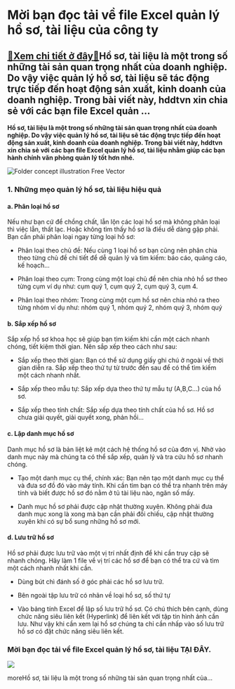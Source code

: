 Mời bạn đọc tải về file Excel quản lý hồ sơ, tài liệu của công ty
=================================================================

[:gift:Xem chi tiết ở đây:gift:](https://hddtvn.com/moi-ban-doc-tai-ve-file-excel-quan-ly-ho-so-tai-lieu-cua-cong-ty/)Hồ sơ, tài liệu là một trong số những tài sản quan trọng nhất của doanh nghiệp. Do vậy việc quản lý hồ sơ, tài liệu sẽ tác động trực tiếp đến hoạt động sản xuất, kinh doanh của doanh nghiệp. Trong bài viết này, hddtvn xin chia sẻ với các bạn file Excel quản …
-------------------------------------------------------------------------------------------------------------------------------------------------------------------------------------------------------------------------------------------------------------------

**Hồ sơ, tài liệu là một trong số những tài sản quan trọng nhất của doanh nghiệp. Do vậy việc quản lý hồ sơ, tài liệu sẽ tác động trực tiếp đến hoạt động sản xuất, kinh doanh của doanh nghiệp. Trong bài viết này, hddtvn xin chia sẻ với các bạn file Excel quản lý hồ sơ, tài liệu nhằm giúp các bạn hành chính văn phòng quản lý tốt hơn nhé.**


![Folder concept illustration Free Vector](https://hddtvn.com/wp-content/uploads/2021/01/folder-concept-illustration_114360-4114.jpg)


### 1. Những mẹo quản lý hồ sơ, tài liệu hiệu quả


#### a. Phân loại hồ sơ


Nếu như bạn cứ để chồng chất, lẫn lộn các loại hồ sơ mà không phân loại thì việc lẫn, thất lạc. Hoặc không tìm thấy hồ sơ là điều dễ dàng gặp phải. Bạn cần phải phân loại ngay từng loại hồ sơ:




* Phân loại theo chủ đề: Nếu cùng 1 loại hồ sơ bạn cũng nên phân chia theo từng chủ đề chi tiết để dễ quản lý và tìm kiếm: báo cáo, quảng cáo, kế hoạch…

* Phân loại theo cụm: Trong cùng một loại chủ đề nên chia nhỏ hồ sơ theo từng cụm ví dụ như: cụm quý 1, cụm quý 2, cụm quý 3, cụm 4.

* Phân loại theo nhóm: Trong cùng một cụm hồ sơ nên chia nhỏ ra theo từng nhóm ví dụ như: nhóm quý 1, nhóm quý 2, nhóm quý 3, nhóm quý



#### b. Sắp xếp hồ sơ


Sắp xếp hồ sơ khoa học sẽ giúp bạn tìm kiếm khi cần một cách nhanh chóng, tiết kiệm thời gian. Nên sắp xếp theo cách như sau:




* Sắp xếp theo thời gian: Bạn có thể sử dụng giấy ghi chú ở ngoài về thời gian diễn ra. Sắp xếp theo thứ tự từ trước đến sau để có thể tìm kiếm một cách nhanh nhất.

* Sắp xếp theo mẫu tự: Sắp xếp dựa theo thứ tự mẫu tự (A,B,C…) của hồ sơ.

* Sắp xếp theo tính chất: Sắp xếp dựa theo tính chất của hồ sơ. Hồ sơ chưa giải quyết, giải quyết xong, phản hồi…



#### c. Lập danh mục hồ sơ


Danh mục hồ sơ là bản liệt kê một cách hệ thống hồ sơ của đơn vị. Nhờ vào danh mục này mà chúng ta có thể sắp xếp, quản lý và tra cứu hồ sơ nhanh chóng.




* Tạo một danh mục cụ thể, chính xác: Bạn nên tạo một danh mục cụ thể và đưa sơ đồ đó vào máy tính. Khi cần tìm bạn có thể tra nhanh trên máy tính và biết được hồ sơ đó nằm ở tủ tài liệu nào, ngăn số mấy.

* Danh mục hồ sơ phải được cập nhật thường xuyên. Không phải đưa danh mục xong là xong mà bạn cần phải đối chiếu, cập nhật thường xuyên khi có sự bổ sung những hồ sơ mới.



#### d. Lưu trữ hồ sơ


Hồ sơ phải được lưu trữ vào một vị trí nhất định để khi cần truy cập sẽ nhanh chóng. Hãy làm 1 file về vị trí các hồ sơ để bạn có thể tra cứ và tìm một cách nhanh nhất khi cần.




* Dùng bút chì đánh số ở góc phải các hồ sơ lưu trữ.

* Bên ngoài tập lưu trữ có nhãn về loại hồ sơ, số thứ tự

* Vào bảng tính Excel để lập số lưu trữ hồ sơ. Có chú thích bên cạnh, dùng chức năng siêu liên kết (Hyperlink) để liên kết với tập tin hình ảnh cần lưu. Như vậy khi cần xem lại hồ sơ chúng ta chỉ cần nhấp vào số lưu trữ hồ sơ có đặt chức năng siêu liên kết.



### Mời bạn đọc tải về file Excel quản lý hồ sơ, tài liệu **TẠI ĐÂY**.


![](https://hddtvn.com/wp-content/uploads/2021/01/nsZOoMy.png)


moreHồ sơ, tài liệu là một trong số những tài sản quan trọng nhất của…

